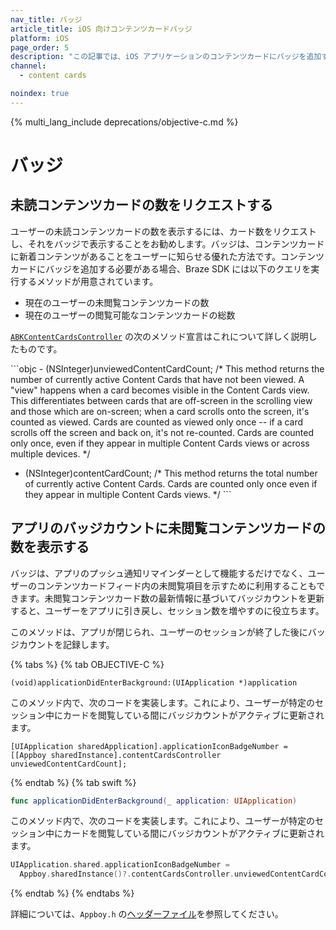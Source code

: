 ```yaml
---
nav_title: バッジ
article_title: iOS 向けコンテンツカードバッジ
platform: iOS
page_order: 5
description: "この記事では、iOS アプリケーションのコンテンツカードにバッジを追加する方法について説明します。"
channel:
  - content cards

noindex: true
---
```


{% multi_lang_include deprecations/objective-c.md %}

# バッジ

## 未読コンテンツカードの数をリクエストする

ユーザーの未読コンテンツカードの数を表示するには、カード数をリクエストし、それをバッジで表示することをお勧めします。バッジは、コンテンツカードに新着コンテンツがあることをユーザーに知らせる優れた方法です。コンテンツカードにバッジを追加する必要がある場合、Braze SDK には以下のクエリを実行するメソッドが用意されています。

- 現在のユーザーの未閲覧コンテンツカードの数
- 現在のユーザーの閲覧可能なコンテンツカードの総数

[`ABKContentCardsController`](https://appboy.github.io/appboy-ios-sdk/docs/interface_a_b_k_content_cards_controller.html) の次のメソッド宣言はこれについて詳しく説明したものです。

\`\`\`objc
\- (NSInteger)unviewedContentCardCount;
/*
This method returns the number of currently active Content Cards that have not been viewed.
A "view" happens when a card becomes visible in the Content Cards view. This differentiates between cards that are off-screen in the scrolling view and those which are on-screen; when a card scrolls onto the screen, it's counted as viewed.
Cards are counted as viewed only once -- if a card scrolls off the screen and back on, it's not re-counted.
Cards are counted only once, even if they appear in multiple Content Cards views or across multiple devices.
*/

- (NSInteger)contentCardCount;
/*
This method returns the total number of currently active Content Cards. Cards are counted only once even if they appear in multiple Content Cards views.
*/
\`\`\`

## アプリのバッジカウントに未閲覧コンテンツカードの数を表示する

バッジは、アプリのプッシュ通知リマインダーとして機能するだけでなく、ユーザーのコンテンツカードフィード内の未閲覧項目を示すために利用することもできます。未閲覧コンテンツカード数の最新情報に基づいてバッジカウントを更新すると、ユーザーをアプリに引き戻し、セッション数を増やすのに役立ちます。

このメソッドは、アプリが閉じられ、ユーザーのセッションが終了した後にバッジカウントを記録します。

{% tabs %}
{% tab OBJECTIVE-C %}

```objc
(void)applicationDidEnterBackground:(UIApplication *)application
```

このメソッド内で、次のコードを実装します。これにより、ユーザーが特定のセッション中にカードを閲覧している間にバッジカウントがアクティブに更新されます。

```objc
[UIApplication sharedApplication].applicationIconBadgeNumber = [[Appboy sharedInstance].contentCardsController unviewedContentCardCount];
```

{% endtab %}
{% tab swift %}

```swift
func applicationDidEnterBackground(_ application: UIApplication)
```

このメソッド内で、次のコードを実装します。これにより、ユーザーが特定のセッション中にカードを閲覧している間にバッジカウントがアクティブに更新されます。

```swift
UIApplication.shared.applicationIconBadgeNumber =
  Appboy.sharedInstance()?.contentCardsController.unviewedContentCardCount() ?? 0
```

{% endtab %}
{% endtabs %}

詳細については、`Appboy.h` の[ヘッダーファイル](https://github.com/Appboy/appboy-ios-sdk/blob/master/AppboyKit/include/Appboy.h)を参照してください。
